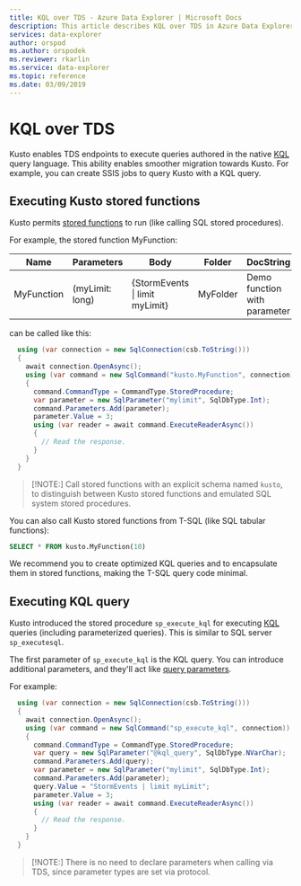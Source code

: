 ```yaml
---
title: KQL over TDS - Azure Data Explorer | Microsoft Docs
description: This article describes KQL over TDS in Azure Data Explorer.
services: data-explorer
author: orspod
ms.author: orspodek
ms.reviewer: rkarlin
ms.service: data-explorer
ms.topic: reference
ms.date: 03/09/2019
---
```

# KQL over TDS

Kusto enables TDS endpoints to execute queries authored in the native [KQL](../../query/index.md) query language. This ability enables smoother migration towards Kusto. For example, you can create SSIS jobs to query Kusto with a KQL query.

## Executing Kusto stored functions

Kusto permits [stored functions](../../query/schema-entities/stored-functions.md) to run (like calling SQL stored procedures).

For example, the stored function MyFunction:

|Name |Parameters|Body|Folder|DocString
|---|---|---|---|---
|MyFunction |(myLimit: long)| {StormEvents &#124; limit myLimit}|MyFolder|Demo function with parameter||

can be called like this:

```csharp
  using (var connection = new SqlConnection(csb.ToString()))
  {
    await connection.OpenAsync();
    using (var command = new SqlCommand("kusto.MyFunction", connection))
    {
      command.CommandType = CommandType.StoredProcedure;
      var parameter = new SqlParameter("mylimit", SqlDbType.Int);
      command.Parameters.Add(parameter);
      parameter.Value = 3;
      using (var reader = await command.ExecuteReaderAsync())
      {
        // Read the response.
      }
    }
  }
```

> [!NOTE:]
> Call stored functions with an explicit schema named `kusto`, to distinguish between Kusto stored functions and emulated
> SQL system stored procedures.

You can also call Kusto stored functions from T-SQL (like SQL tabular functions):

```sql
SELECT * FROM kusto.MyFunction(10)
```

We recommend you to create optimized KQL queries and to encapsulate them in stored functions, making the T-SQL query code minimal.

## Executing KQL query

Kusto introduced the stored procedure `sp_execute_kql` for executing [KQL](../../query/index.md) queries (including parameterized queries). This is similar to SQL server `sp_executesql`.

The first parameter of `sp_execute_kql` is the KQL query. You can introduce additional parameters, and they'll act like [query parameters](../../query/queryparametersstatement.md).

For example:

```csharp
  using (var connection = new SqlConnection(csb.ToString()))
  {
    await connection.OpenAsync();
    using (var command = new SqlCommand("sp_execute_kql", connection))
    {
      command.CommandType = CommandType.StoredProcedure;
      var query = new SqlParameter("@kql_query", SqlDbType.NVarChar);
      command.Parameters.Add(query);
      var parameter = new SqlParameter("mylimit", SqlDbType.Int);
      command.Parameters.Add(parameter);
      query.Value = "StormEvents | limit myLimit";
      parameter.Value = 3;
      using (var reader = await command.ExecuteReaderAsync())
      {
        // Read the response.
      }
    }
  }
```

> [!NOTE:]
> There is no need to declare parameters when calling via TDS, since parameter types are set via protocol.
